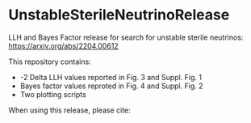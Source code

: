 # UnstableSterileNeutrinoRelease
LLH and Bayes Factor release for search for unstable sterile neutrinos: https://arxiv.org/abs/2204.00612

This repository contains:
- -2 Delta LLH values reported in Fig. 3 and Suppl. Fig. 1
- Bayes factor values reproted in Fig. 4 and Suppl. Fig. 2
- Two plotting scripts

When using this release, please cite:
